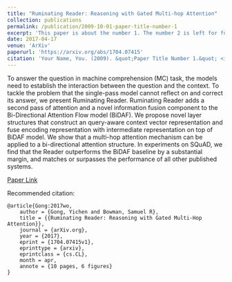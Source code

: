 ```yaml
---
title: "Ruminating Reader: Reasoning with Gated Multi-hop Attention"
collection: publications
permalink: /publication/2009-10-01-paper-title-number-1
excerpt: 'This paper is about the number 1. The number 2 is left for future work.'
date: 2017-04-17
venue: 'ArXiv'
paperurl: 'https://arxiv.org/abs/1704.07415'
citation: 'Your Name, You. (2009). &quot;Paper Title Number 1.&quot; <i>Journal 1</i>. 1(1).'
---
```

To answer the question in machine comprehension (MC) task, the models need to establish the interaction between the question and the context. To tackle the problem that the single-pass model cannot reflect on and correct its answer, we present Ruminating Reader. Ruminating Reader adds a second pass of attention and a novel information fusion component to the Bi-Directional Attention Flow model (BiDAF). We propose novel layer structures that construct an query-aware context vector representation and fuse encoding representation with intermediate representation on top of BiDAF model. We show that a multi-hop attention mechanism can be applied to a bi-directional attention structure. In experiments on SQuAD, we find that the Reader outperforms the BiDAF baseline by a substantial margin, and matches or surpasses the performance of all other published systems.

[Paper Link](https://arxiv.org/abs/1704.07415)

Recommended citation:

	@article{Gong:2017wo,
		author = {Gong, Yichen and Bowman, Samuel R},
		title = {{Ruminating Reader: Reasoning with Gated Multi-Hop Attention}},
		journal = {arXiv.org},
		year = {2017},
		eprint = {1704.07415v1},
		eprinttype = {arxiv},
		eprintclass = {cs.CL},
		month = apr,
		annote = {10 pages, 6 figures}
	}

